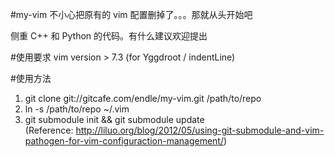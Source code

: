 #my-vim
不小心把原有的 vim 配置删掉了。。。那就从头开始吧

侧重 C++ 和 Python 的代码。有什么建议欢迎提出

#使用要求
vim version > 7.3 (for  Yggdroot / indentLine)

#使用方法
1. git clone git://gitcafe.com/endle/my-vim.git /path/to/repo  
2. ln -s /path/to/repo  ~/.vim  
3. git submodule init && git submodule update  
(Reference: <http://liluo.org/blog/2012/05/using-git-submodule-and-vim-pathogen-for-vim-configuraction-management/>)
